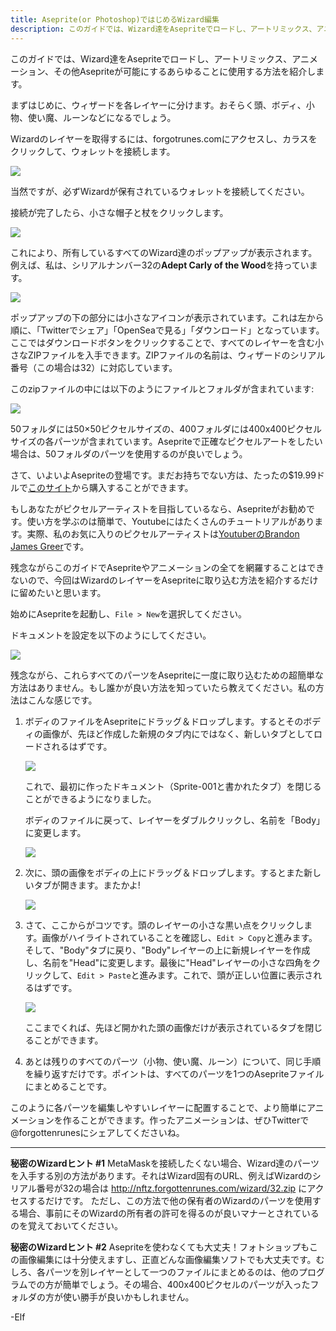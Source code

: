 ```yaml
---
title: Aseprite(or Photoshop)ではじめるWizard編集
description: このガイドでは、Wizard達をAsepriteでロードし、アートリミックス、アニメーション、その他Asepriteが可能にするあらゆることに使用する方法を紹介します。
---
```


このガイドでは、Wizard達をAsepriteでロードし、アートリミックス、アニメーション、その他Asepriteが可能にするあらゆることに使用する方法を紹介します。

まずはじめに、ウィザードを各レイヤーに分けます。おそらく頭、ボディ、小物、使い魔、ルーンなどになるでしょう。

Wizardのレイヤーを取得するには、forgotrunes.comにアクセスし、カラスをクリックして、ウォレットを接続します。

![](https://i.imgur.com/Mm2nFNW.png)

当然ですが、必ずWizardが保有されているウォレットを接続してください。

接続が完了したら、小さな帽子と杖をクリックします。

![](https://i.imgur.com/6kUQgED.png)

これにより、所有しているすべてのWizard達のポップアップが表示されます。例えば、私は、シリアルナンバー32の**Adept Carly of the Wood**を持っています。

![](https://i.imgur.com/8dIDwkv.png)

ポップアップの下の部分には小さなアイコンが表示されています。これは左から順に、「Twitterでシェア」「OpenSeaで見る」「ダウンロード」となっています。
ここではダウンロードボタンをクリックすることで、すべてのレイヤーを含む小さなZIPファイルを入手できます。ZIPファイルの名前は、ウィザードのシリアル番号（この場合は32）に対応しています。

このzipファイルの中には以下のようにファイルとフォルダが含まれています:

![](https://i.imgur.com/wPjxtXu.png)

50フォルダには50×50ピクセルサイズの、400フォルダには400x400ピクセルサイズの各パーツが含まれています。Asepriteで正確なピクセルアートをしたい場合は、50フォルダのパーツを使用するのが良いでしょう。

さて、いよいよAsepriteの登場です。まだお持ちでない方は、たったの\$19.99ドルで[このサイト](https://www.aseprite.org)から購入することができます。

もしあなたがピクセルアーティストを目指しているなら、Asepriteがお勧めです。使い方を学ぶのは簡単で、Youtubeにはたくさんのチュートリアルがあります。実際、私のお気に入りのピクセルアーティストは[YoutuberのBrandon James Greer](https://www.youtube.com/c/BJGpixel/videos)です。

残念ながらこのガイドでAsepriteやアニメーションの全てを網羅することはできないので、今回はWizardのレイヤーをAsepriteに取り込む方法を紹介するだけに留めたいと思います。

始めにAsepriteを起動し、`File > New`を選択してください。

ドキュメントを設定を以下のようにしてください。

![](https://i.imgur.com/37Bi6pp.png)

残念ながら、これらすべてのパーツをAsepriteに一度に取り込むための超簡単な方法はありません。もし誰かが良い方法を知っていたら教えてください。私の方法はこんな感じです。

1. ボディのファイルをAsepriteにドラッグ＆ドロップします。するとそのボディの画像が、先ほど作成した新規のタブ内にではなく、新しいタブとしてロードされるはずです。

   ![](https://i.imgur.com/iBsrNm0.png)

   これで、最初に作ったドキュメント（Sprite-001と書かれたタブ）を閉じることができるようになりました。

   ボディのファイルに戻って、レイヤーをダブルクリックし、名前を「Body」に変更します。

   ![](https://i.imgur.com/YmwUlxA.png)

2. 次に、頭の画像をボディの上にドラッグ＆ドロップします。するとまた新しいタブが開きます。またかよ!

   ![](https://i.imgur.com/kxKZthO.png)

3. さて、ここからがコツです。頭のレイヤーの小さな黒い点をクリックします。画像がハイライトされていることを確認し、`Edit > Copy`と進みます。そして、"Body"タブに戻り、"Body"レイヤーの上に新規レイヤーを作成し、名前を"Head"に変更します。最後に"Head"レイヤーの小さな四角をクリックして、`Edit > Paste`と進みます。これで、頭が正しい位置に表示されるはずです。

   ![](https://i.imgur.com/ID8us8V.png)

   ここまでくれば、先ほど開かれた頭の画像だけが表示されているタブを閉じることができます。

4. あとは残りのすべてのパーツ（小物、使い魔、ルーン）について、同じ手順を繰り返すだけです。ポイントは、すべてのパーツを1つのAsepriteファイルにまとめることです。

このように各パーツを編集しやすいレイヤーに配置することで、より簡単にアニメーションを作ることができます。作ったアニメーションは、ぜひTwitterで@forgottenrunesにシェアしてくださいね。

---

**秘密のWizardヒント #1** 
MetaMaskを接続したくない場合、Wizard達のパーツを入手する別の方法があります。それはWizard固有のURL、例えばWizardのシリアル番号が32の場合は http://nftz.forgottenrunes.com/wizard/32.zip にアクセスするだけです。
ただし、この方法で他の保有者のWizardのパーツを使用する場合、事前にそのWizardの所有者の許可を得るのが良いマナーとされているのを覚えておいてください。

**秘密のWizardヒント #2** 
Asepriteを使わなくても大丈夫！フォトショップもこの画像編集には十分使えますし、正直どんな画像編集ソフトでも大丈夫です。むしろ、各パーツを別レイヤーとして一つのファイルにまとめるのは、他のプログラムでの方が簡単でしょう。その場合、400x400ピクセルのパーツが入ったフォルダの方が使い勝手が良いかもしれません。

-Elf
